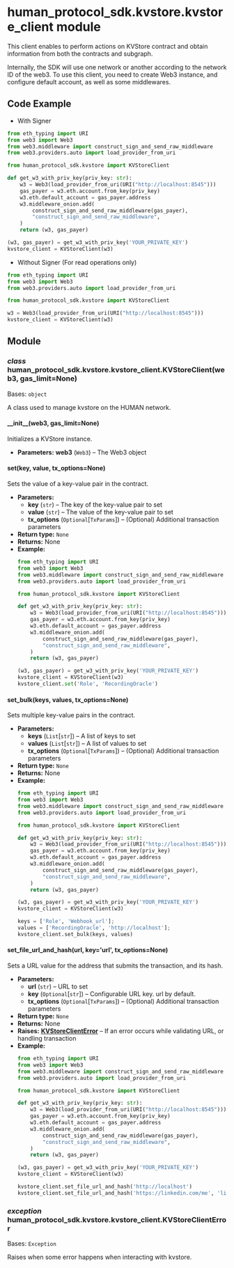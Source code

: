 # human_protocol_sdk.kvstore.kvstore_client module

This client enables to perform actions on KVStore contract and
obtain information from both the contracts and subgraph.

Internally, the SDK will use one network or another according to the network ID of the web3.
To use this client, you need to create Web3 instance, and configure default account,
as well as some middlewares.

## Code Example

* With Signer

```python
from eth_typing import URI
from web3 import Web3
from web3.middleware import construct_sign_and_send_raw_middleware
from web3.providers.auto import load_provider_from_uri

from human_protocol_sdk.kvstore import KVStoreClient

def get_w3_with_priv_key(priv_key: str):
    w3 = Web3(load_provider_from_uri(URI("http://localhost:8545")))
    gas_payer = w3.eth.account.from_key(priv_key)
    w3.eth.default_account = gas_payer.address
    w3.middleware_onion.add(
        construct_sign_and_send_raw_middleware(gas_payer),
        "construct_sign_and_send_raw_middleware",
    )
    return (w3, gas_payer)

(w3, gas_payer) = get_w3_with_priv_key('YOUR_PRIVATE_KEY')
kvstore_client = KVStoreClient(w3)
```

* Without Signer (For read operations only)

```python
from eth_typing import URI
from web3 import Web3
from web3.providers.auto import load_provider_from_uri

from human_protocol_sdk.kvstore import KVStoreClient

w3 = Web3(load_provider_from_uri(URI("http://localhost:8545")))
kvstore_client = KVStoreClient(w3)
```

## Module

### *class* human_protocol_sdk.kvstore.kvstore_client.KVStoreClient(web3, gas_limit=None)

Bases: `object`

A class used to manage kvstore on the HUMAN network.

#### \_\_init_\_(web3, gas_limit=None)

Initializes a KVStore instance.

* **Parameters:**
  **web3** (`Web3`) – The Web3 object

#### set(key, value, tx_options=None)

Sets the value of a key-value pair in the contract.

* **Parameters:**
  * **key** (`str`) – The key of the key-value pair to set
  * **value** (`str`) – The value of the key-value pair to set
  * **tx_options** (`Optional`[`TxParams`]) – (Optional) Additional transaction parameters
* **Return type:**
  `None`
* **Returns:**
  None
* **Example:**
  ```python
  from eth_typing import URI
  from web3 import Web3
  from web3.middleware import construct_sign_and_send_raw_middleware
  from web3.providers.auto import load_provider_from_uri

  from human_protocol_sdk.kvstore import KVStoreClient

  def get_w3_with_priv_key(priv_key: str):
      w3 = Web3(load_provider_from_uri(URI("http://localhost:8545")))
      gas_payer = w3.eth.account.from_key(priv_key)
      w3.eth.default_account = gas_payer.address
      w3.middleware_onion.add(
          construct_sign_and_send_raw_middleware(gas_payer),
          "construct_sign_and_send_raw_middleware",
      )
      return (w3, gas_payer)

  (w3, gas_payer) = get_w3_with_priv_key('YOUR_PRIVATE_KEY')
  kvstore_client = KVStoreClient(w3)
  kvstore_client.set('Role', 'RecordingOracle')
  ```

#### set_bulk(keys, values, tx_options=None)

Sets multiple key-value pairs in the contract.

* **Parameters:**
  * **keys** (`List`[`str`]) – A list of keys to set
  * **values** (`List`[`str`]) – A list of values to set
  * **tx_options** (`Optional`[`TxParams`]) – (Optional) Additional transaction parameters
* **Return type:**
  `None`
* **Returns:**
  None
* **Example:**
  ```python
  from eth_typing import URI
  from web3 import Web3
  from web3.middleware import construct_sign_and_send_raw_middleware
  from web3.providers.auto import load_provider_from_uri

  from human_protocol_sdk.kvstore import KVStoreClient

  def get_w3_with_priv_key(priv_key: str):
      w3 = Web3(load_provider_from_uri(URI("http://localhost:8545")))
      gas_payer = w3.eth.account.from_key(priv_key)
      w3.eth.default_account = gas_payer.address
      w3.middleware_onion.add(
          construct_sign_and_send_raw_middleware(gas_payer),
          "construct_sign_and_send_raw_middleware",
      )
      return (w3, gas_payer)

  (w3, gas_payer) = get_w3_with_priv_key('YOUR_PRIVATE_KEY')
  kvstore_client = KVStoreClient(w3)

  keys = ['Role', 'Webhook_url'];
  values = ['RecordingOracle', 'http://localhost'];
  kvstore_client.set_bulk(keys, values)
  ```

#### set_file_url_and_hash(url, key='url', tx_options=None)

Sets a URL value for the address that submits the transaction, and its hash.

* **Parameters:**
  * **url** (`str`) – URL to set
  * **key** (`Optional`[`str`]) – Configurable URL key. url by default.
  * **tx_options** (`Optional`[`TxParams`]) – (Optional) Additional transaction parameters
* **Return type:**
  `None`
* **Returns:**
  None
* **Raises:**
  [**KVStoreClientError**](#human_protocol_sdk.kvstore.kvstore_client.KVStoreClientError) – If an error occurs while validating URL, or handling transaction
* **Example:**
  ```python
  from eth_typing import URI
  from web3 import Web3
  from web3.middleware import construct_sign_and_send_raw_middleware
  from web3.providers.auto import load_provider_from_uri

  from human_protocol_sdk.kvstore import KVStoreClient

  def get_w3_with_priv_key(priv_key: str):
      w3 = Web3(load_provider_from_uri(URI("http://localhost:8545")))
      gas_payer = w3.eth.account.from_key(priv_key)
      w3.eth.default_account = gas_payer.address
      w3.middleware_onion.add(
          construct_sign_and_send_raw_middleware(gas_payer),
          "construct_sign_and_send_raw_middleware",
      )
      return (w3, gas_payer)

  (w3, gas_payer) = get_w3_with_priv_key('YOUR_PRIVATE_KEY')
  kvstore_client = KVStoreClient(w3)

  kvstore_client.set_file_url_and_hash('http://localhost')
  kvstore_client.set_file_url_and_hash('https://linkedin.com/me', 'linkedin_url')
  ```

### *exception* human_protocol_sdk.kvstore.kvstore_client.KVStoreClientError

Bases: `Exception`

Raises when some error happens when interacting with kvstore.
